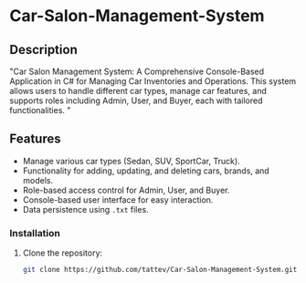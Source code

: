 # Car-Salon-Management-System
## Description
"Car Salon Management System: A Comprehensive Console-Based Application in C# for Managing Car Inventories and Operations. This system allows users to handle different car types, manage car features, and supports roles including Admin, User, and Buyer, each with tailored functionalities. "
## Features

- Manage various car types (Sedan, SUV, SportCar, Truck).
- Functionality for adding, updating, and deleting cars, brands, and models.
- Role-based access control for Admin, User, and Buyer.
- Console-based user interface for easy interaction.
- Data persistence using `.txt` files.
### Installation

1. Clone the repository:
   ```bash
   git clone https://github.com/tattev/Car-Salon-Management-System.git
